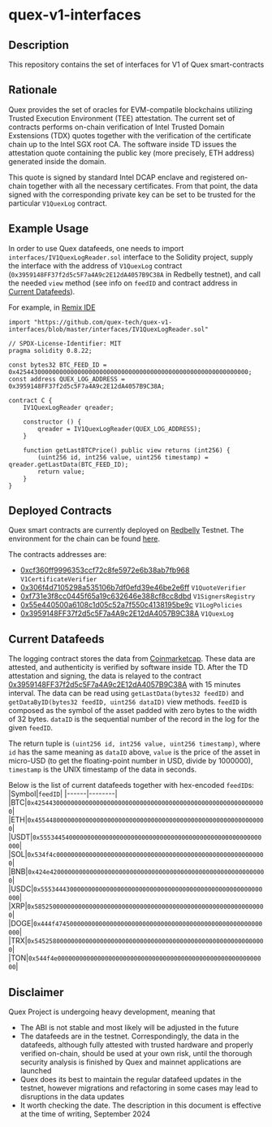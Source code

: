 # quex-v1-interfaces

## Description

This repository contains the set of interfaces for V1 of Quex smart-contracts

## Rationale

Quex provides the set of oracles for EVM-compatile blockchains utilizing Trusted Execution Environment (TEE)
attestation. The current set of contracts performs on-chain verification of Intel Trusted Domain Exstensions (TDX)
quotes together with the verification of the certificate chain up to the Intel SGX root CA. The software inside TD
issues the attestation quote containing the public key (more precisely, ETH address) generated inside the domain.

This quote is signed by standard Intel DCAP enclave and registered on-chain together with all the necessary
certificates. From that point, the data signed with the corresponding private key can be set to be trusted for the
particular `V1QuexLog` contract.

## Example Usage

In order to use Quex datafeeds, one needs to import `interfaces/IV1QuexLogReader.sol` interface to the Solidity project,
supply the interface with the address of `V1QuexLog` contract (`0x3959148FF37f2d5c5F7a4A9c2E12dA4057B9C38A` in Redbelly
testnet), and call the needed `view` method (see info on `feedID` and contract address in [Current Datafeeds](#cd-anchor)).

For example, in [Remix IDE](https://remix.ethereum.org/)

```solidity
import "https://github.com/quex-tech/quex-v1-interfaces/blob/master/interfaces/IV1QuexLogReader.sol"

// SPDX-License-Identifier: MIT
pragma solidity 0.8.22;

const bytes32 BTC_FEED_ID = 0x4254430000000000000000000000000000000000000000000000000000000000;
const address QUEX_LOG_ADDRESS = 0x3959148FF37f2d5c5F7a4A9c2E12dA4057B9C38A;

contract C {
    IV1QuexLogReader qreader;
    
    constructor () {
        qreader = IV1QuexLogReader(QUEX_LOG_ADDRESS);
    }

    function getLastBTCPrice() public view returns (int256) {
        (uint256 id, int256 value, uint256 timestamp) = qreader.getLastData(BTC_FEED_ID);
        return value;
    }
}
```

## Deployed Contracts

Quex smart contracts are currently deployed on [Redbelly](https://www.redbelly.network/) Testnet. The environment for 
the chain can be found [here](https://vine.redbelly.network/environments).

The contracts addresses are:
+ [0xcf360ff9996353ccf72c8fe5972e6b38ab7fb968](https://explorer.testnet.redbelly.network/address/0xcf360ff9996353ccf72c8fe5972e6b38ab7fb968) `V1CertificateVerifier`
+ [0x306f4d7105298a535106b7df0efd39e46be2e6ff](https://explorer.testnet.redbelly.network/address/0x306f4d7105298a535106b7df0efd39e46be2e6ff) `V1QuoteVerifier`
+ [0xf731e3f8cc0445f65a19c632646e388cf8cc8dbd](https://explorer.testnet.redbelly.network/address/0xf731e3f8cc0445f65a19c632646e388cf8cc8dbd) `V1SignersRegistry`
+ [0x55e440500a6108c1d05c52a7f550c4138195be9c](https://explorer.testnet.redbelly.network/address/0x55e440500a6108c1d05c52a7f550c4138195be9c) `V1LogPolicies`
+ [0x3959148FF37f2d5c5F7a4A9c2E12dA4057B9C38A](https://explorer.testnet.redbelly.network/address/0x3959148ff37f2d5c5f7a4a9c2e12da4057b9c38a) `V1QuexLog`

## <a id="cd-anchor"></a>Current Datafeeds 

The logging contract stores the data from [Coinmarketcap](https://coinmarketcap.com/). These data are attested, and
authenticity is verified by software inside TD. After the TD attestation and signing, the data is relayed to the
contract [0x3959148FF37f2d5c5F7a4A9c2E12dA4057B9C38A](https://explorer.testnet.redbelly.network/address/0x3959148ff37f2d5c5f7a4a9c2e12da4057b9c38a)
with 15 minutes interval. The data can be read using
`getLastData(bytes32 feedID)` and `getDataByID(bytes32 feedID, uint256 dataID)` view methods.
`feedID` is composed as the symbol of the asset padded with zero bytes to the width of 32 bytes. `dataID` is the
sequential number of the record in the log for the given `feedID`.

The return tuple is `(uint256 id, int256 value, uint256 timestamp)`, where `id` has the same meaning as `dataID` above,
`value` is the price of the asset in micro-USD (to get the floating-point number in USD, divide by 1000000), `timestamp`
is the UNIX timestamp of the data in seconds.

Below is the list of current datafeeds together with hex-encoded `feedID`s:
|Symbol|`feedID`|
|------|--------|
|BTC|`0x4254430000000000000000000000000000000000000000000000000000000000`|
|ETH|`0x4554480000000000000000000000000000000000000000000000000000000000`|
|USDT|`0x5553445400000000000000000000000000000000000000000000000000000000`|
|SOL|`0x534f4c0000000000000000000000000000000000000000000000000000000000`|
|BNB|`0x424e420000000000000000000000000000000000000000000000000000000000`|
|USDC|`0x5553444300000000000000000000000000000000000000000000000000000000`|
|XRP|`0x5852500000000000000000000000000000000000000000000000000000000000`|
|DOGE|`0x444f474500000000000000000000000000000000000000000000000000000000`|
|TRX|`0x5452580000000000000000000000000000000000000000000000000000000000`|
|TON|`0x544f4e0000000000000000000000000000000000000000000000000000000000`|

## Disclaimer

Quex Project is undergoing heavy development, meaning that
+ The ABI is not stable and most likely will be adjusted in the future
+ The datafeeds are in the testnet. Correspondingly, the data in the datafeeds, although fully attested with trusted
  hardware and properly verified on-chain, should be used at your own risk, until the thorough security analysis is
  finished by Quex and mainnet applications are launched
+ Quex does its best to maintain the regular datafeed updates in the testnet, however migrations and refactoring in some
  cases may lead to disruptions in the data updates
+ It worth checking the date. The description in this document is effective at the time of writing, September 2024
